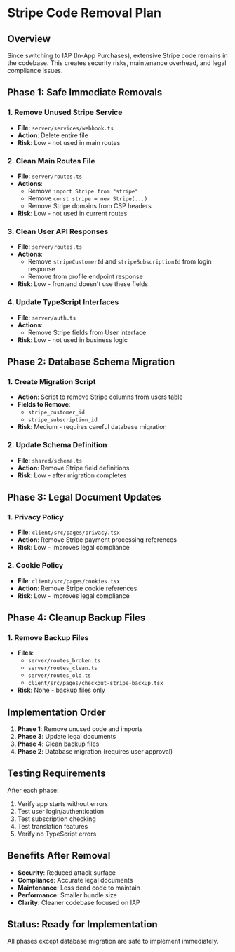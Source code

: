 # Stripe Code Removal Plan

## Overview
Since switching to IAP (In-App Purchases), extensive Stripe code remains in the codebase. This creates security risks, maintenance overhead, and legal compliance issues.

## Phase 1: Safe Immediate Removals

### 1. Remove Unused Stripe Service
- **File**: `server/services/webhook.ts`
- **Action**: Delete entire file
- **Risk**: Low - not used in main routes

### 2. Clean Main Routes File
- **File**: `server/routes.ts`
- **Actions**:
  - Remove `import Stripe from "stripe"`
  - Remove `const stripe = new Stripe(...)`
  - Remove Stripe domains from CSP headers
- **Risk**: Low - not used in current routes

### 3. Clean User API Responses
- **File**: `server/routes.ts`
- **Actions**:
  - Remove `stripeCustomerId` and `stripeSubscriptionId` from login response
  - Remove from profile endpoint response
- **Risk**: Low - frontend doesn't use these fields

### 4. Update TypeScript Interfaces
- **File**: `server/auth.ts`
- **Actions**:
  - Remove Stripe fields from User interface
- **Risk**: Low - not used in business logic

## Phase 2: Database Schema Migration

### 1. Create Migration Script
- **Action**: Script to remove Stripe columns from users table
- **Fields to Remove**:
  - `stripe_customer_id`
  - `stripe_subscription_id`
- **Risk**: Medium - requires careful database migration

### 2. Update Schema Definition
- **File**: `shared/schema.ts`
- **Action**: Remove Stripe field definitions
- **Risk**: Low - after migration completes

## Phase 3: Legal Document Updates

### 1. Privacy Policy
- **File**: `client/src/pages/privacy.tsx`
- **Action**: Remove Stripe payment processing references
- **Risk**: Low - improves legal compliance

### 2. Cookie Policy
- **File**: `client/src/pages/cookies.tsx`
- **Action**: Remove Stripe cookie references
- **Risk**: Low - improves legal compliance

## Phase 4: Cleanup Backup Files

### 1. Remove Backup Files
- **Files**: 
  - `server/routes_broken.ts`
  - `server/routes_clean.ts`
  - `server/routes_old.ts`
  - `client/src/pages/checkout-stripe-backup.tsx`
- **Risk**: None - backup files only

## Implementation Order

1. **Phase 1**: Remove unused code and imports
2. **Phase 3**: Update legal documents
3. **Phase 4**: Clean backup files
4. **Phase 2**: Database migration (requires user approval)

## Testing Requirements

After each phase:
1. Verify app starts without errors
2. Test user login/authentication
3. Test subscription checking
4. Test translation features
5. Verify no TypeScript errors

## Benefits After Removal

- **Security**: Reduced attack surface
- **Compliance**: Accurate legal documents
- **Maintenance**: Less dead code to maintain
- **Performance**: Smaller bundle size
- **Clarity**: Cleaner codebase focused on IAP

## Status: Ready for Implementation
All phases except database migration are safe to implement immediately.